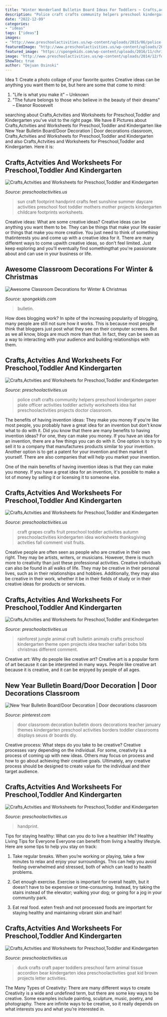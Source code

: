 ```yaml
---
title: "Winter Wonderland Bulletin Board Ideas For Toddlers ~ Crafts,actvities And Worksheets For Preschool,toddler And Kindergarten"
description: "Police craft crafts community helpers preschool kindergarten paper plate officer activities toddler activity worksheets idea hat preschoolactivities projects doctor classroom"
date: "2022-12-09"
categories:
- "ideas"
tags: ["ideas"]
images:
- "http://www.preschoolactivities.us/wp-content/uploads/2015/06/police-craft-3.jpg"
featuredImage: "http://www.preschoolactivities.us/wp-content/uploads/2015/01/Tissue-Paper-Duck-Craft-for-Toddlers.jpg"
featured_image: "https://spongekids.com/wp-content/uploads/2016/11/christmas-bulletin-board/18-christmas-bulletin-board-ideas.jpg"
image: "http://www.preschoolactivities.us/wp-content/uploads/2014/12/footprint-sun-craft.jpg"
ShowToc: true
author: "Dejuan Osinski"
---
```



Idea 1: Create a photo collage of your favorite quotes
Creative ideas can be anything you want them to be, but here are some that come to mind: 

1. "Life is what you make it" – Unknown
2. "The future belongs to those who believe in the beauty of their dreams" – Eleanor Roosevelt

	

		
searching about Crafts,Actvities and Worksheets for Preschool,Toddler and Kindergarten you've visit to the right page. We have 8 Pictures about Crafts,Actvities and Worksheets for Preschool,Toddler and Kindergarten like New Year Bulletin Board/Door Decoration | Door decorations classroom, Crafts,Actvities and Worksheets for Preschool,Toddler and Kindergarten and also Crafts,Actvities and Worksheets for Preschool,Toddler and Kindergarten. Here it is:
		
    
## Crafts,Actvities And Worksheets For Preschool,Toddler And Kindergarten

<img loading=lazy src="http://www.preschoolactivities.us/wp-content/uploads/2014/12/footprint-sun-craft.jpg" onerror="this.onerror=null;this.src='https://tse1.mm.bing.net/th?id=OIP.xnTdo534gF3svs7WIRJzwAHaJ3&amp;pid=15.1';" alt="Crafts,Actvities and Worksheets for Preschool,Toddler and Kindergarten">

_Source: preschoolactivities.us_

>sun craft footprint handprint crafts feet sunshine summer daycare activities preschool foot toddler mothers mother projects kindergarten childcare footprints worksheets. 

	

Creative ideas: What are some creative ideas?
Creative ideas can be anything you want them to be. They can be things that make your life easier or things that make you more creative. You just need to think of something thatinterests you and come up with a creative idea for it. There are many different ways to come upwith creative ideas, so don't feel limited. Just keep exploring and you'll eventually find somethingthat you're passionate about and can use in your business or life.

    
## Awesome Classroom Decorations For Winter &amp; Christmas

<img loading=lazy src="https://spongekids.com/wp-content/uploads/2016/11/christmas-bulletin-board/18-christmas-bulletin-board-ideas.jpg" onerror="this.onerror=null;this.src='https://tse1.mm.bing.net/th?id=OIP.TjVqPpF4VYqsvtlJ3YVIVgHaNL&amp;pid=15.1';" alt="Awesome Classroom Decorations for Winter &amp; Christmas">

_Source: spongekids.com_

>bulletin. 

	

How does blogging work?
In spite of the increasing popularity of blogging, many people are still not sure how it works. This is because most people think that bloggers just post what they see on their computer screens. But as we all know, blogs are much more than that. In fact, they can be seen as a way to interacting with your audience and building relationships with them.

    
## Crafts,Actvities And Worksheets For Preschool,Toddler And Kindergarten

<img loading=lazy src="http://www.preschoolactivities.us/wp-content/uploads/2015/06/police-craft-3.jpg" onerror="this.onerror=null;this.src='https://tse4.mm.bing.net/th?id=OIP.ZzCh59-JyOMnsAOOjc5CpwHaHa&amp;pid=15.1';" alt="Crafts,Actvities and Worksheets for Preschool,Toddler and Kindergarten">

_Source: preschoolactivities.us_

>police craft crafts community helpers preschool kindergarten paper plate officer activities toddler activity worksheets idea hat preschoolactivities projects doctor classroom. 

	

The benefits of having invention ideas: They make you money
If you're like most people, you probably have a great idea for an invention but don't know what to do with it. Did you know that there are many benefits to having invention ideas? For one, they can make you money.
If you have an idea for an invention, there are a few things you can do with it. One option is to try to sell it to a company that manufactures products similar to your invention. Another option is to get a patent for your invention and then market it yourself. There are also companies that will help you market your invention.

One of the main benefits of having invention ideas is that they can make you money. If you have a great idea for an invention, it's possible to make a lot of money by selling it or licensing it to someone else.

    
## Crafts,Actvities And Worksheets For Preschool,Toddler And Kindergarten

<img loading=lazy src="http://www.preschoolactivities.us/wp-content/uploads/2015/04/grapes-craft.jpg" onerror="this.onerror=null;this.src='https://tse4.mm.bing.net/th?id=OIP.bUeW7M8WneE47HI5T6IYOAHaJ4&amp;pid=15.1';" alt="Crafts,Actvities and Worksheets for Preschool,Toddler and Kindergarten">

_Source: preschoolactivities.us_

>craft grapes crafts fruit preschool toddler activities autumn preschoolactivities kindergarten idea worksheets thanksgiving actvities fall comment visit fruits. 

	

Creative people are often seen as people who are creative in their own right. They may be artists, writers, or musicians. However, there is much more to creativity than just these professional activities. Creative individuals can also be found in all walks of life. They may be creative in their personal lives, such as in their relationships and hobbies. Additionally, they may also be creative in their work, whether it be in their fields of study or in their creative ideas for products or services.

    
## Crafts,Actvities And Worksheets For Preschool,Toddler And Kindergarten

<img loading=lazy src="https://www.preschoolactivities.us/wp-content/uploads/2015/03/jungle-craft.jpg" onerror="this.onerror=null;this.src='https://tse1.mm.bing.net/th?id=OIP.zwMXp5gZd6yiB5100_t2kwHaE7&amp;pid=15.1';" alt="Crafts,Actvities and Worksheets for Preschool,Toddler and Kindergarten">

_Source: preschoolactivities.us_

>rainforest jungle animal craft bulletin animals crafts preschool kindergarten theme open projects idea teacher safari bobs bits christmas different comment. 

	

Creative art: Why do people like creative art?
Creative art is a popular form of art because it can be interpreted in many ways. People like creative art because it is creative, and it can be enjoyed by people of all ages.

    
## New Year Bulletin Board/Door Decoration | Door Decorations Classroom

<img loading=lazy src="https://i.pinimg.com/736x/28/af/0c/28af0c0a80f49d3c67ccf45d34c19bd1--classroom-door-classroom-themes.jpg" onerror="this.onerror=null;this.src='https://tse4.mm.bing.net/th?id=OIP.iwit70IVvhFhdhfPa05XAwHaMX&amp;pid=15.1';" alt="New Year Bulletin Board/Door Decoration | Door decorations classroom">

_Source: pinterest.com_

>door classroom decoration bulletin doors decorations teacher january themes kindergarten preschool activities borders toddler classrooms displays seuss dr boards diy. 

	

Creative process: What steps do you take to be creative?
Creative processes vary depending on the individual. For some, creativity is a process of coming up with new ideas. Others may focus on process and how to go about achieving their creative goals. Ultimately, any creative process should be designed to create value for the individual and their target audience.

    
## Crafts,Actvities And Worksheets For Preschool,Toddler And Kindergarten

<img loading=lazy src="http://www.preschoolactivities.us/wp-content/uploads/2014/12/handprint-owl.jpg" onerror="this.onerror=null;this.src='https://tse4.mm.bing.net/th?id=OIP.4cyMl_hnqOGeVMV-ug0ftAHaMW&amp;pid=15.1';" alt="Crafts,Actvities and Worksheets for Preschool,Toddler and Kindergarten">

_Source: preschoolactivities.us_

>handprint. 

	

Tips for staying healthy: What can you do to live a healthier life?
Healthy Living Tips for Everyone
Everyone can benefit from living a healthy lifestyle. Here are some tips to help you stay on track:

1. Take regular breaks. When you’re working or playing, take a few minutes to relax and enjoy your surroundings. This can help you avoid feeling overwhelmed and stressed, both of which can lead to health problems.

2. Get enough exercise. Exercise is important for overall health, but it doesn’t have to be expensive or time-consuming. Instead, try taking the stairs instead of the elevator; walking your dog; or going for a jog in your community park.

3. Eat real food. eaten fresh and not processed foods are important for staying healthy and maintaining vibrant skin and hair!

    
## Crafts,Actvities And Worksheets For Preschool,Toddler And Kindergarten

<img loading=lazy src="http://www.preschoolactivities.us/wp-content/uploads/2015/01/Tissue-Paper-Duck-Craft-for-Toddlers.jpg" onerror="this.onerror=null;this.src='https://tse4.mm.bing.net/th?id=OIP.YzJpskOde8WUCpo-I0MPqAAAAA&amp;pid=15.1';" alt="Crafts,Actvities and Worksheets for Preschool,Toddler and Kindergarten">

_Source: preschoolactivities.us_

>duck crafts craft paper toddlers preschool farm animal tissue accordion bear kindergarten idea preschoolactivities goat kid brown projects letter activities. 

	

The Many Types of Creativity: There are many different ways to create
Creativity is a wide and undefined term, but there are some key ways to be creative. Some examples include painting, sculpture, music, poetry, and photography. There are infinite ways to be creative, so it really depends on what interests you and what you’re interested in.

